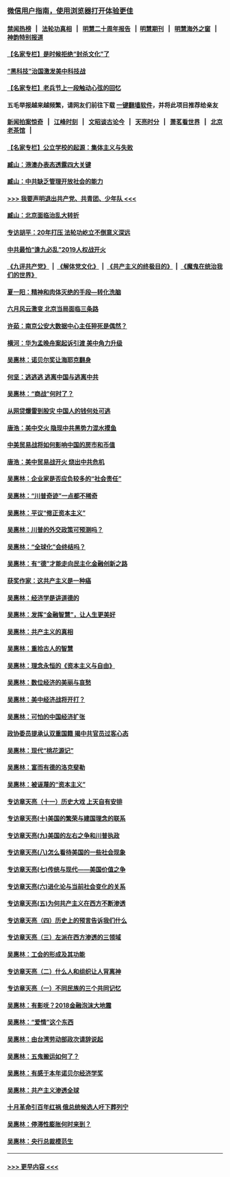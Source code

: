 ### [微信用户指南，使用浏览器打开体验更佳](https://github.com/gfw-breaker/banned-news1/blob/master/indexes/wechat-guide.md?t=0)
#### [禁闻热榜](热点新闻.md?t=0)  &nbsp;&nbsp;|&nbsp;&nbsp; [法轮功真相](https://github.com/gfw-breaker/truth/blob/master/README.md?t=0) &nbsp;&nbsp;|&nbsp;&nbsp; [明慧二十周年报告](https://github.com/gfw-breaker/mh-reports/blob/master/README.md?t=0) &nbsp;&nbsp;|&nbsp;&nbsp;[明慧期刊](https://github.com/gfw-breaker/mh-qikan) &nbsp;&nbsp;|&nbsp;&nbsp; [明慧海外之窗](https://github.com/gfw-breaker/mh-news/blob/master/README.md?t=0) &nbsp;&nbsp;|&nbsp;&nbsp; [神韵特别报道](https://github.com/gfw-breaker/mh-news/blob/master/shenyun.md?t=0)
#### [【名家专栏】是时候拒绝“封杀文化”了](../pages/nsc423/n11814093.md?t=02140522) 
#### [“黑科技”治国激发美中科技战](../pages/nsc423/n11638056.md?t=02140522) 
#### [【名家专栏】老兵节上一段触动心弦的回忆](../pages/nsc423/n11646016.md?t=02140522) 
#### 五毛举报越来越频繁，请网友们前往下载 [一键翻墙软件](https://github.com/gfw-breaker/ssr-accounts)，并将此项目推荐给亲友
#### [新闻拍案惊奇](https://github.com/gfw-breaker/banned-news1/blob/master/pages/link4.md) &nbsp;&nbsp;|&nbsp;&nbsp; [江峰时刻](https://github.com/gfw-breaker/banned-news1/blob/master/pages/link4.md) &nbsp;&nbsp;|&nbsp;&nbsp; [文昭谈古论今](https://github.com/gfw-breaker/banned-news1/blob/master/pages/link4.md) &nbsp;&nbsp;|&nbsp;&nbsp; [天亮时分](https://github.com/gfw-breaker/banned-news1/blob/master/pages/link4.md) &nbsp;&nbsp;|&nbsp;&nbsp; [萧茗看世界](https://github.com/gfw-breaker/banned-news1/blob/master/pages/link4.md) &nbsp;&nbsp;|&nbsp;&nbsp; [北京老茶馆](https://github.com/gfw-breaker/banned-news1/blob/master/pages/link4.md) &nbsp;&nbsp;|&nbsp;&nbsp; 
#### [【名家专栏】公立学校的起源：集体主义与失败](../pages/nsc423/n11601833.md?t=02140522) 
#### [臧山：港澳办表态透露四大关键](../pages/nsc423/n11421628.md?t=02140522) 
#### [臧山：中共缺乏管理开放社会的能力](../pages/nsc423/n11407457.md?t=02140522) 
#### [>>> 我要声明退出共产党、共青团、少年队 <<<](https://github.com/begood0513/goodnews/blob/master/quit/letter.md) 
#### [臧山：北京面临治乱大转折](../pages/nsc423/n11406895.md?t=02140522) 
#### [专访胡平：20年打压 法轮功屹立不倒意义深远](../pages/nsc423/n11398800.md?t=02140522) 
#### [中共最怕“逢九必乱”2019人权战开火](../pages/nsc423/n11385248.md?t=02140522) 
#### [《九评共产党》](https://github.com/begood0513/9ping.md/blob/master/README.md) &nbsp;|&nbsp; [《解体党文化》](../../../../jtdwh.md/blob/master/README.md)  &nbsp;|&nbsp; [《共产主义的终极目的》](../../../../gczydzjmd.md/blob/master/README.md) &nbsp;|&nbsp; [《魔鬼在统治我们的世界》](../../../../mgztzwmdsj.md/blob/master/README.md) 
#### [夏一阳：精神和肉体灭绝的手段—转化洗脑](../pages/nsc423/n11368250.md?t=02140522) 
#### [六月风云激变 北京当局面临三条路](../pages/nsc423/n11313668.md?t=02140522) 
#### [许茹：南京公安大数据中心主任猝死是偶然？](../pages/nsc423/n11064744.md?t=02140522) 
#### [横河：华为孟晚舟案起诉引渡 美中角力升级](../pages/nsc423/n11027230.md?t=02140522) 
#### [吴惠林：诺贝尔奖让海耶克翻身](../pages/nsc423/n10890049.md?t=02140522) 
#### [何坚：逃逃逃 逃离中国与逃离中共](../pages/nsc423/n10592891.md?t=02140522) 
#### [吴惠林：“商战”何时了？](../pages/nsc423/n10573558.md?t=02140522) 
#### [从网贷爆雷到股灾 中国人的钱何处可逃](../pages/nsc423/n10572800.md?t=02140522) 
#### [唐浩：美中交火 隐现中共黑势力混水摸鱼](../pages/nsc423/n10544040.md?t=02140522) 
#### [中美贸易战将如何影响中国的房市和币值](../pages/nsc423/n10543697.md?t=02140522) 
#### [唐浩：美中贸易战开火 烧出中共危机](../pages/nsc423/n10540126.md?t=02140522) 
#### [吴惠林：企业家是否应负较多的“社会责任”](../pages/nsc423/n10535022.md?t=02140522) 
#### [吴惠林：“川普奇迹”一点都不稀奇](../pages/nsc423/n10512808.md?t=02140522) 
#### [吴惠林：平议“修正资本主义”](../pages/nsc423/n10495724.md?t=02140522) 
#### [吴惠林：川普的外交政策可预测吗？](../pages/nsc423/n10462387.md?t=02140522) 
#### [吴惠林：“全球化”会终结吗？](../pages/nsc423/n10452838.md?t=02140522) 
#### [吴惠林：有“德”才能走向民主化金融创新之路](../pages/nsc423/n10432292.md?t=02140522) 
#### [获奖作家：这共产主义是一种癌](../pages/nsc423/n10431541.md?t=02140522) 
#### [吴惠林：经济学是讲道德的](../pages/nsc423/n10398014.md?t=02140522) 
#### [吴惠林：发挥“金融智慧”，让人生更美好](../pages/nsc423/n10375019.md?t=02140522) 
#### [吴惠林：共产主义的真相](../pages/nsc423/n10351394.md?t=02140522) 
#### [吴惠林：重拾古人的智慧](../pages/nsc423/n10337691.md?t=02140522) 
#### [吴惠林：理念永恒的《资本主义与自由》](../pages/nsc423/n10316274.md?t=02140522) 
#### [吴惠林：数位经济的美丽与哀愁](../pages/nsc423/n10292946.md?t=02140522) 
#### [吴惠林：美中经济战将开打？](../pages/nsc423/n10258825.md?t=02140522) 
#### [吴惠林：可怕的中国经济扩张](../pages/nsc423/n10219147.md?t=02140522) 
#### [政协委员提承认双重国籍 揭中共官员过客心态](../pages/nsc423/n10208809.md?t=02140522) 
#### [吴惠林：现代“桃花源记”](../pages/nsc423/n10185234.md?t=02140522) 
#### [吴惠林：富而有德的洛克斐勒](../pages/nsc423/n10142264.md?t=02140522) 
#### [吴惠林：被诬蔑的“资本主义”](../pages/nsc423/n10124816.md?t=02140522) 
#### [专访章天亮（十一）历史大戏 上天自有安排](../pages/nsc423/n10094905.md?t=02140522) 
#### [专访章天亮(十)美国的繁荣与建国理念的联系](../pages/nsc423/n10094899.md?t=02140522) 
#### [专访章天亮(九)美国的左右之争和川普执政](../pages/nsc423/n10094889.md?t=02140522) 
#### [专访章天亮(八)怎么看待美国的一些社会现象](../pages/nsc423/n10094857.md?t=02140522) 
#### [专访章天亮(七)传统与现代——美国价值之争](../pages/nsc423/n10093140.md?t=02140522) 
#### [专访章天亮(六)进化论与当前社会变化的关系](../pages/nsc423/n10092036.md?t=02140522) 
#### [专访章天亮(五)为何共产主义在西方不断渗透](../pages/nsc423/n10083620.md?t=02140522) 
#### [专访章天亮（四）历史上的预言告诉我们什么](../pages/nsc423/n10083606.md?t=02140522) 
#### [专访章天亮（三）左派在西方渗透的三领域](../pages/nsc423/n10081115.md?t=02140522) 
#### [吴惠林：工会的形成及其功能](../pages/nsc423/n10080633.md?t=02140522) 
#### [专访章天亮（二）什么人和组织让人背离神](../pages/nsc423/n10076637.md?t=02140522) 
#### [专访章天亮（一）不同民族的三个共同记忆](../pages/nsc423/n10074188.md?t=02140522) 
#### [吴惠林：有影呒？2018金融泡沫大地震](../pages/nsc423/n10040534.md?t=02140522) 
#### [吴惠林：“爱情”这个东西](../pages/nsc423/n10019423.md?t=02140522) 
#### [吴惠林：由台湾劳动部政次请辞说起](../pages/nsc423/n9979679.md?t=02140522) 
#### [吴惠林：五鬼搬运如何了？](../pages/nsc423/n9925338.md?t=02140522) 
#### [吴惠林：有感于本年诺贝尔经济学奖](../pages/nsc423/n9871883.md?t=02140522) 
#### [吴惠林：共产主义渗透全球](../pages/nsc423/n9812748.md?t=02140522) 
#### [十月革命引百年红祸 俄总统候选人吁下葬列宁](../pages/nsc423/n9810182.md?t=02140522) 
#### [吴惠林：停滞性膨胀何时来到？](../pages/nsc423/n9764136.md?t=02140522) 
#### [吴惠林：央行总裁模范生](../pages/nsc423/n9728134.md?t=02140522) 

----
#### [ >>> 更早内容 <<< ](../indexes/nsc423-earlier.md)
